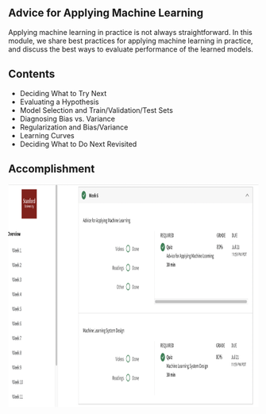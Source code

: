 ## Advice for Applying Machine Learning
Applying machine learning in practice is not always straightforward. In this module, we share best practices for applying machine learning in practice, and discuss the best ways to evaluate performance of the learned models.
## Contents 
* Deciding What to Try Next
* Evaluating a Hypothesis
* Model Selection and Train/Validation/Test Sets
* Diagnosing Bias vs. Variance
* Regularization and Bias/Variance
* Learning Curves
* Deciding What to Do Next Revisited
## Accomplishment
<img align='middle' src="../docs/ML.W6.png" width="1067" height="450">
